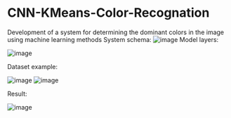# CNN-KMeans-Color-Recognation
Development of a system for determining the dominant colors in the image  using machine learning methods 
System schema:
![image](https://user-images.githubusercontent.com/86825515/173099148-a553ecd7-9528-47cb-a643-eff29b1eeb7b.png)
Model layers:

![image](https://user-images.githubusercontent.com/86825515/173099275-fa6ac429-452c-495b-b38c-b5cb74070753.png)


Dataset example:

![image](https://user-images.githubusercontent.com/86825515/173099710-6f6a45b7-b6e7-457b-9f5c-2f13dc05556c.png)
![image](https://user-images.githubusercontent.com/86825515/173099737-4c729dbf-0c57-4a9c-8593-c11edae8166a.png)


Result:

![image](https://user-images.githubusercontent.com/86825515/173099484-e97fe507-ccb4-40ba-b19c-ac42c63cef0b.png)


